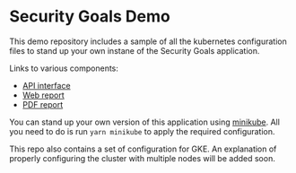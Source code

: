 # Security Goals Demo

This demo repository includes a sample of all the kubernetes configuration files to stand up your own instane of the Security Goals application. 

Links to various components:

- [API interface](https://security-goals-demo.cdssandbox.xyz/security-goals/api)
- [Web report](https://security-goals-demo.cdssandbox.xyz/web-report/)
- [PDF report](https://security-goals-demo.cdssandbox.xyz/pdf-report/report)

You can stand up your own version of this application using [minikube](https://kubernetes.io/docs/setup/minikube/). All you need to do is run `yarn minikube` to apply the required configuration.

This repo also contains a set of configuration for GKE. An explanation of properly configuring the cluster with multiple nodes will be added soon.